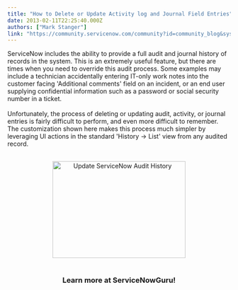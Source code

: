 ```yaml
---
title: "How to Delete or Update Activity log and Journal Field Entries"
date: 2013-02-11T22:25:40.000Z
authors: ["Mark Stanger"]
link: "https://community.servicenow.com/community?id=community_blog&sys_id=f7bcae25dbd0dbc01dcaf3231f96194d"
---
```

<p>ServiceNow includes the ability to provide a full audit and journal history of records in the system. This is an extremely useful feature, but there are times when you need to override this audit process. Some examples may include a technician accidentally entering IT-only work notes into the customer facing 'Additional comments' field on an incident, or an end user supplying confidential information such as a password or social security number in a ticket.<br /><br />Unfortunately, the process of deleting or updating audit, activity, or journal entries is fairly difficult to perform, and even more difficult to remember. The customization shown here makes this process much simpler by leveraging UI actions in the standard 'History -&gt; List' view from any audited record.<br /><br /><center><a href="http://www.servicenowguru.com/system-definition/remove-activity-log-journal-entries"><img src="http://www.servicenowguru.com/wp-content/uploads/2013/02/updateHistory-300x219.jpg" alt="Update ServiceNow Audit History" width="300" height="219" class="aligncenter size-medium wp-image-4813" /></a><br /><br /><h3>Learn more at ServiceNowGuru!</h3><br /></center><br /><!--break--></p>